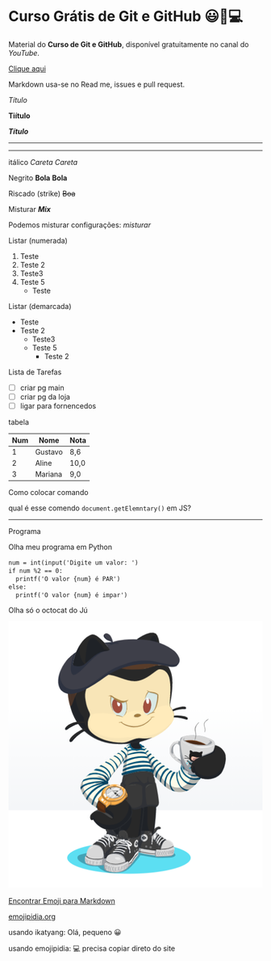 # Curso Grátis de Git e GitHub 😃🥰💻

Material do **Curso de Git e GitHub**, disponível gratuitamente no canal do *YouTube*.


[Clique aqui](https://www.youtube.com/watch?v=xEKo29OWILE&list=PLHz_AreHm4dm7ZULPAmadvNhH6vk9oNZA)


Markdown usa-se no Read me, issues e pull request.



*Título*

**Tiítulo**

***Título***

---

***

itálico
_Careta_
*Careta*

Negrito
__Bola__
**Bola**

Riscado (strike)
~~Boa~~

Misturar
_**Mix**_




Podemos misturar configurações:
_*misturar*_

Listar (numerada)
1. Teste
0. Teste 2
  1. Teste3
  1. Teste 5
      * Teste 
      
Listar (demarcada) 
* Teste
* Teste 2
  * Teste3
  * Teste 5
      * Teste 2
      
      
Lista de Tarefas

- [ ] criar pg main
- [ ] criar pg da loja
- [ ] ligar para fornencedos

tabela

Num | Nome | Nota
---|---|---
1|Gustavo|8,6
2|Aline|10,0
3|Mariana|9,0

Como colocar comando 

qual é esse comendo `document.getElemntary()` em JS?

****

Programa

Olha meu programa em Python

````
num = int(input('Digite um valor: ')
if num %2 == 0:
  printf('O valor {num} é PAR')
else:
  printf('O valor {num} é impar')

````
Olha só o octocat do Jú

![fotinho](https://github.com/robertacristinaabreu01/git-github/blob/master/juju.PNG)

[Encontrar Emoji para Markdown](https://github.com/ikatyang/emoji-cheat-sheet)

[emojipidia.org](https://emojipedia.org/)

usando ikatyang: Olá, pequeno :grinning:

usando emojipidia: 💻 precisa copiar direto do site 
